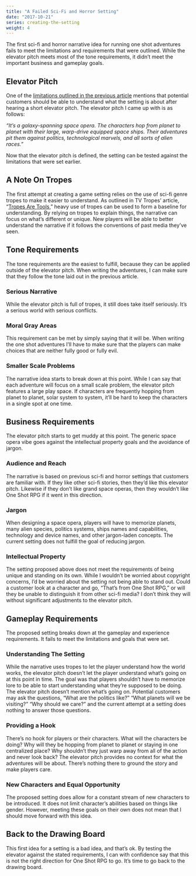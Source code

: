 ```yaml
---
title: "A Failed Sci-Fi and Horror Setting"
date: "2017-10-21"
series: creating-the-setting
weight: 4
---
```


The first sci-fi and horror narrative idea for running one shot adventures fails to meet the limitations and requirements that were outlined. While the elevator pitch meets most of the tone requirements, it didn’t meet the important business and gameplay goals.<!--more-->

## Elevator Pitch
One of the [limitations outlined in the previous article](/blog/creating-the-setting/requirements-for-a-role-playing-game-setting/) mentions that potential customers should be able to understand what the setting is about after hearing a short elevator pitch. The elevator pitch I came up with is as follows:

 _“It’s a galaxy-spanning space opera. The characters hop from planet to planet with their large, warp-drive equipped space ships. Their adventures pit them against politics, technological marvels, and all sorts of alien races.”_

Now that the elevator pitch is defined, the setting can be tested against the limitations that were set earlier.

## A Note On Tropes
The first attempt at creating a game setting relies on the use of sci-fi genre tropes to make it easier to understand. As outlined in TV Tropes’ article, “[Tropes Are Tools](http://tvtropes.org/pmwiki/pmwiki.php/Main/TropesAreTools),” heavy use of tropes can be used to form a baseline for understanding. By relying on tropes to explain things, the narrative can focus on what’s different or unique. New players will be able to better understand the narrative if it follows the conventions of past media they’ve seen.

## Tone Requirements
The tone requirements are the easiest to fulfill, because they can be applied outside of the elevator pitch. When writing the adventures, I can make sure that they follow the tone laid out in the previous article.

### Serious Narrative
While the elevator pitch is full of tropes, it still does take itself seriously. It’s a serious world with serious conflicts.

### Moral Gray Areas
This requirement can be met by simply saying that it will be. When writing the one shot adventures I’ll have to make sure that the players can make choices that are neither fully good or fully evil.

### Smaller Scale Problems
The narrative idea starts to break down at this point. While I can say that each adventure will focus on a small scale problem, the elevator pitch features a large play space. If characters are frequently hopping from planet to planet, solar system to system, it’ll be hard to keep the characters in a single spot at one time.

## Business Requirements
The elevator pitch starts to get muddy at this point. The generic space opera vibe goes against the intellectual property goals and the avoidance of jargon.

### Audience and Reach
The narrative is based on previous sci-fi and horror settings that customers are familiar with. If they like other sci-fi stories, then they’d like this elevator pitch. Likewise if they don’t like grand space operas, then they wouldn’t like One Shot RPG if it went in this direction.

### Jargon
When designing a space opera, players will have to memorize planets, many alien species, politics systems, ships names and capabilities, technology and device names, and other jargon-laden concepts. The current setting does not fulfill the goal of reducing jargon.

### Intellectual Property
The setting proposed above does not meet the requirements of being unique and standing on its own. While I wouldn’t be worried about copyright concerns, I’d be worried about the setting not being able to stand out. Could a customer look at a character and go, “That’s from One Shot RPG,” or will they be unable to distinguish it from other sci-fi media? I don’t think they will without significant adjustments to the elevator pitch.

## Gameplay Requirements
The proposed setting breaks down at the gameplay and experience requirements. It fails to meet the limitations and goals that were set.

### Understanding The Setting
While the narrative uses tropes to let the player understand how the world works, the elevator pitch doesn’t let the player understand what’s going on at this point in time. The goal was that players shouldn’t have to memorize lore to be able to start understanding what they’re supposed to be doing. The elevator pitch doesn’t mention what’s going on. Potential customers may ask the questions, “What are the politics like?” “What planets will we be visiting?” “Why should we care?” and the current attempt at a setting does nothing to answer those questions.

### Providing a Hook
There’s no hook for players or their characters. What will the characters be doing? Why will they be hopping from planet to planet or staying in one centralized place? Why shouldn’t they just warp away from all of the action and never look back? The elevator pitch provides no context for what the adventures will be about. There’s nothing there to ground the story and make players care.

### New Characters and Equal Opportunity
The proposed setting does allow for a constant stream of new characters to be introduced. It does not limit character’s abilities based on things like gender. However, meeting these goals on their own does not mean that I should move forward with this idea.

## Back to the Drawing Board
This first idea for a setting is a bad idea, and that’s ok. By testing the elevator against the stated requirements, I can with confidence say that this is not the right direction for One Shot RPG to go. It’s time to go back to the drawing board.
